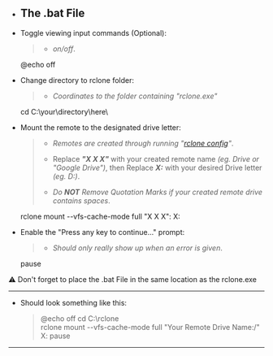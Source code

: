 
* ## The .bat File

* Toggle viewing input commands (Optional):
  >* *on/off*.
	
	@echo off	

* Change directory to rclone folder: 
  >* *Coordinates to the folder containing "rclone.exe"*
	
	cd C:\your\directory\here\

* Mount the remote to the designated drive letter: 
  >* *Remotes are created through running "[rclone config](https://rclone.org/commands/rclone_config/)"*.
  >
  >* Replace ***"X X X"*** with your created remote name *(eg. Drive or "Google Drive")*, then Replace ***X:*** with your desired Drive letter *(eg. D:)*.
  >
  >* *Do **NOT** Remove Quotation Marks if your created remote drive contains spaces*.
	
	rclone mount --vfs-cache-mode full "X X X": X:

* Enable the "Press any key to continue..." prompt: 
  >* *Should only really show up when an error is given*.
	
	pause

⚠ Don't forget to place the .bat File in the same location as the rclone.exe

---

* Should look something like this:

  >@echo off
  >cd C:\rclone\
  >rclone mount --vfs-cache-mode full "Your Remote Drive Name:/" X:
  >pause
---
